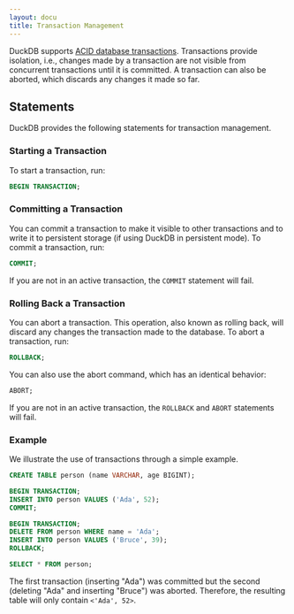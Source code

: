 ```yaml
---
layout: docu
title: Transaction Management
---
```


DuckDB supports [ACID database transactions](https://en.wikipedia.org/wiki/Database_transaction).
Transactions provide isolation, i.e., changes made by a transaction are not visible from concurrent transactions until it is committed.
A transaction can also be aborted, which discards any changes it made so far.

## Statements

DuckDB provides the following statements for transaction management.

### Starting a Transaction

To start a transaction, run:

```sql
BEGIN TRANSACTION;
```

### Committing a Transaction

You can commit a transaction to make it visible to other transactions and to write it to persistent storage (if using DuckDB in persistent mode).
To commit a transaction, run:

```sql
COMMIT;
```

If you are not in an active transaction, the `COMMIT` statement will fail.

### Rolling Back a Transaction

You can abort a transaction.
This operation, also known as rolling back, will discard any changes the transaction made to the database.
To abort a transaction, run:

```sql
ROLLBACK;
```

You can also use the abort command, which has an identical behavior:

```sql
ABORT;
```

If you are not in an active transaction, the `ROLLBACK` and `ABORT` statements will fail.

### Example

We illustrate the use of transactions through a simple example.

```sql
CREATE TABLE person (name VARCHAR, age BIGINT);

BEGIN TRANSACTION;
INSERT INTO person VALUES ('Ada', 52);
COMMIT;

BEGIN TRANSACTION;
DELETE FROM person WHERE name = 'Ada';
INSERT INTO person VALUES ('Bruce', 39);
ROLLBACK;

SELECT * FROM person;
```

The first transaction (inserting "Ada") was committed but the second (deleting "Ada" and inserting "Bruce") was aborted.
Therefore, the resulting table will only contain `<'Ada', 52>`.